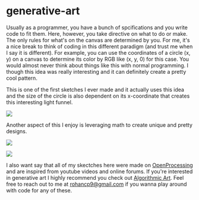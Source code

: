 # generative-art

Usually as a programmer, you have a bunch of spcifications and you write code to fit them. Here, however, you take directive on what to do or make. The only rules for what's on the canvas are determined by you. For me, it's a nice break to think of coding in this different paradigm (and trust me when I say it is different). For example, you can use the coordinates of a circle (x, y) on a canvas to determine its color by RGB like (x, y, 0) for this case. You would almost never think about things like this with normal programming. I though this idea was really interesting and it can definitely create a pretty cool pattern.

This is one of the first sketches I ever made and it actually uses this idea and the size of the circle is also dependent on its x-coordinate that creates this interesting light funnel.

<img src="https://imgur.com/Do1H240.png" > </img>

Another aspect of this I enjoy is leveraging math to create unique and pretty designs.

<img src="https://imgur.com/oYpcXmE.png" > </img>

<img src="https://imgur.com/PDMTG3t.png" > </img>

I also want say that all of my skectches here were made on [OpenProcessing](https://openprocessing.org) and are inspired from youtube videos and online forums. If you're interested in generative art I highly recommend you check out [Algorithmic Art](https://www.youtube.com/channel/UCO6iBPzIvUdzxcf87BN24FQ). Feel free to reach out to me at rohancp9@gmail.com if you wanna play around with code for any of these.
